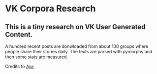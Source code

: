 # VK Corpora Research

## This is a tiny research on VK User Generated Content. 
A hundred recent posts are donwloaded from about 100 groups where people share their stories daily. The texts are parsed with pymorphy and then some stats are measured.

Credits to [Aya](https://github.com/AyaRamazanova)
